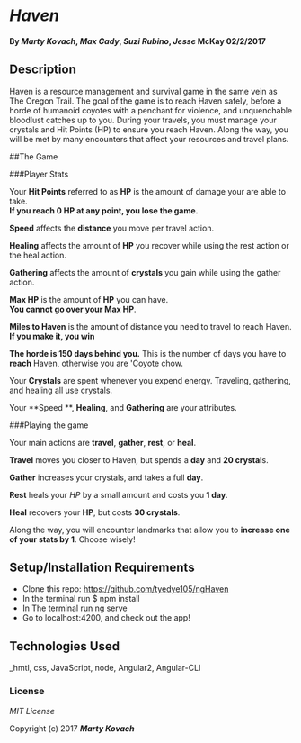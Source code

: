 # _Haven_

#### By *Marty Kovach*, *Max Cady*, *Suzi Rubino*, *Jesse* McKay 02/2/2017


## Description

Haven is a resource management and survival game in the same vein as The Oregon Trail. The goal of the game is to reach Haven safely, before a horde of humanoid coyotes with a penchant for violence, and unquenchable bloodlust catches up to you. During your travels, you must manage your crystals  and Hit Points (HP) to ensure you reach Haven. Along the way, you will be met by many encounters that affect your resources and travel plans.

##The Game

###Player Stats

Your **Hit Points** referred to as **HP** is the amount of damage your are able to take.   
**If you reach 0 HP at any point, you lose the game.**

**Speed** affects the **distance** you move per travel action.

**Healing** affects the amount of **HP** you recover while using the rest action or the heal action.

**Gathering** affects the amount of **crystals** you gain while using the gather action.

**Max HP** is the amount of **HP** you can have.   
**You cannot go over your Max HP**.

**Miles to Haven** is the amount of distance you need to travel to reach Haven. **If you make it, you win**

**The horde is 150 days behind you.**
This is the number of days you have to **reach** Haven, otherwise you are 'Coyote chow.


Your **Crystals** are spent whenever you expend energy. Traveling, gathering, and healing all use crystals.

Your **Speed **, **Healing**, and **Gathering** are your attributes.

###Playing the game

Your main actions are **travel**, **gather**, **rest**, or **heal**.

**Travel** moves you closer to Haven, but spends a **day** and **20 crystal**s.

**Gather** increases your crystals, and takes a full **day**.

**Rest** heals your *HP* by a small amount and costs you **1 day**.

**Heal** recovers your **HP**, but costs **30 crystals**.


Along the way, you will encounter landmarks that allow you to **increase one of your stats by 1**. Choose wisely!

## Setup/Installation Requirements

* Clone this repo: https://github.com/tyedye105/ngHaven
* In the terminal run $ npm install
* In The terminal run ng serve
* Go to localhost:4200, and check out the app!

## Technologies Used

_hmtl, css, JavaScript, node, Angular2, Angular-CLI

### License

*MIT License*

Copyright (c) 2017 **_Marty Kovach_**

